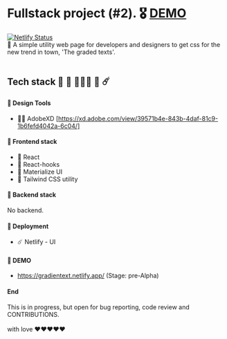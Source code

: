 

# Fullstack project (#2). 🎖 <a href="https://gradientext.netlify.app/">DEMO</a>
[![Netlify Status](https://api.netlify.com/api/v1/badges/ba9d9a9d-20e8-4222-b4a0-a2c3d079b789/deploy-status)](https://app.netlify.com/sites/gradientext/deploys)
<br>🧐 A simple utility web page for developers and designers to get css for the new trend in town, 'The graded texts'. 
<br>
<br>
## Tech stack 🔵 🧶 👩🏻‍💻 🎒 ☄️ ##
 
 
#### 🔵 __Design Tools__ ####
 - 👩‍🎨 AdobeXD [https://xd.adobe.com/view/39571b4e-843b-4daf-81c9-1b6fefd4042a-6c04/]
 
 
#### 🔵 __Frontend stack__ ####
 - 🧶 React 
 - 🧶 React-hooks 
 - 🧶 Materialize UI 
 - 🧶 Tailwind CSS utility
 
 
#### 🔵 __Backend stack__ ####
No backend.
 
 
#### 🔵 __Deployment__ ####
 - ☄️ Netlify - UI

#### 🔵 __DEMO__ ####
- https://gradientext.netlify.app/ (Stage: pre-Alpha)


#### End ####
This is in progress, but open for bug reporting, code review and CONTRIBUTIONS. <br><br>
with love ❤️❤️❤️❤️❤️
